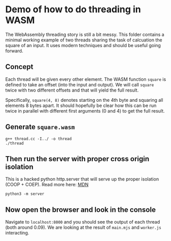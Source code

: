# Demo of how to do threading in WASM

The WebAssembly threading story is still a bit messy.
This folder contains a minimal working example of
two threads sharing the task of calcuation the square of an input.
It uses modern techniques and should be useful going forward.

## Concept

Each thread will be given every other element. The WASM function
`square` is defined to take an offset (into the input and output).
We will call `square` twice with two different offsets and that will
yield the full result.

Specifically, `square(4, 8)` denotes starting on the 4th byte and squaring all elements 8 bytes apart.
It should hopefully be clear how this can be run twice in parallel
with different first arguments (0 and 4) to get the full result.

## Generate `square.wasm`

```
g++ thread.cc -I../ -o thread
./thread
```

## Then run the server with proper cross origin isolation

This is a hacked python http.server that will 
serve up the proper isolation (COOP + COEP).
Read more here: 
[MDN](https://developer.mozilla.org/en-US/docs/Web/JavaScript/Reference/Global_Objects/SharedArrayBuffer#security_requirements)

```
python3 -m server
```

## Now open the browser and look in the console

Navigate to `localhost:8000` and you should see the output of each thread (both around 0.09).
We are looking at the result of `main.mjs` and `worker.js` interacting.
